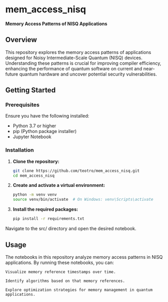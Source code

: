 # mem_access_nisq

**Memory Access Patterns of NISQ Applications**

## Overview

This repository explores the memory access patterns of applications designed for Noisy Intermediate-Scale Quantum (NISQ) devices. Understanding these patterns is crucial for improving compiler efficiency, enhancing the performance of quantum software on current and near-future quantum hardware and uncover potential security vulnerabilities.

## Getting Started

### Prerequisites

Ensure you have the following installed:

- Python 3.7 or higher
- pip (Python package installer)
- Jupyter Notebook

### Installation

1. **Clone the repository:**

   ```bash
   git clone https://github.com/teotro/mem_access_nisq.git
   cd mem_access_nisq

2. **Create and activate a virtual environment:**
    ```bash
    python -m venv venv
    source venv/bin/activate  # On Windows: venv\Scripts\activate

3. **Install the required packages:**
    ```bash
    pip install -r requirements.txt


Navigate to the src/ directory and open the desired notebook.

## Usage

The notebooks in this repository analyze memory access patterns in NISQ applications. By running these notebooks, you can:

    Visualize memory reference timestamps over time.

    Identify algorithms based on that memory references.

    Explore optimization strategies for memory management in quantum applications.